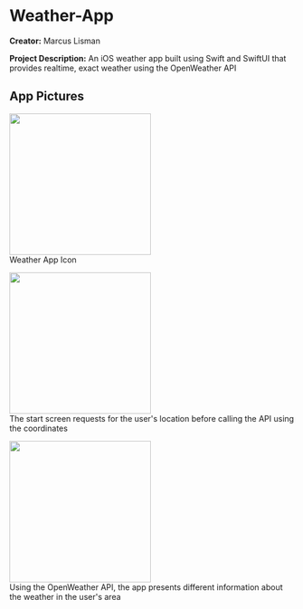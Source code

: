 # Weather-App

**Creator:** Marcus Lisman

**Project Description:** An iOS weather app built using Swift and SwiftUI that provides realtime, exact weather using the OpenWeather API

## App Pictures
<img src="https://github.com/MLisman5113/Weather-App/assets/72448287/40371890-971a-43ee-b8c8-672edd249347" width="250"/> <br />
Weather App Icon <br />

<img src="https://github.com/MLisman5113/Weather-App/assets/72448287/119c1c80-17df-42df-b1c1-b4127621ac4a" width="250"/><br />
The start screen requests for the user's location before calling the API using the coordinates<br />

<img src="https://github.com/MLisman5113/Weather-App/assets/72448287/dca92d10-40a6-4cc6-8e6c-46220c77f7c2" width="250"/><br />
Using the OpenWeather API, the app presents different information about the weather in the user's area<br />

